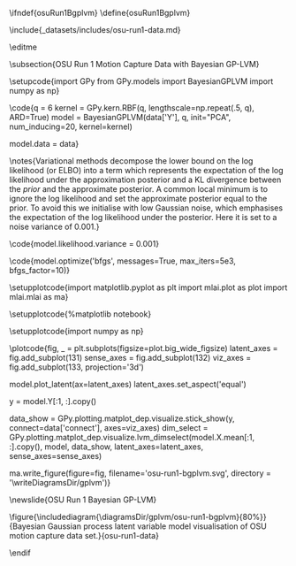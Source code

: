 \ifndef{osuRun1Bgplvm}
\define{osuRun1Bgplvm}

\include{_datasets/includes/osu-run1-data.md}

\editme

\subsection{OSU Run 1 Motion Capture Data with Bayesian GP-LVM}

\setupcode{import GPy
from GPy.models import BayesianGPLVM
import numpy as np}


\code{q = 6
kernel = GPy.kern.RBF(q, lengthscale=np.repeat(.5, q), ARD=True)
model = BayesianGPLVM(data['Y'], q,
                      init="PCA",
                      num_inducing=20, kernel=kernel)

model.data = data}

\notes{Variational methods decompose the lower bound on the log likelihood (or ELBO) into a term which represents the expectation of the log likelihood under the approximation posterior and a KL divergence between the *prior* and the approximate posterior. A common local minimum is to ignore the log likelihood and set the approximate posterior equal to the prior. To avoid this we initialise with low Gaussian noise, which emphasises the expectation of the log likelihood under the posterior. Here it is set to a noise variance of 0.001.}

\code{model.likelihood.variance = 0.001}

\code{model.optimize('bfgs', messages=True, max_iters=5e3, bfgs_factor=10)}

\setupplotcode{import matplotlib.pyplot as plt
import mlai.plot as plot
import mlai.mlai as ma}

\setupplotcode{%matplotlib notebook}

\setupplotcode{import numpy as np}

\plotcode{fig, _ = plt.subplots(figsize=plot.big_wide_figsize)
latent_axes = fig.add_subplot(131)
sense_axes = fig.add_subplot(132)
viz_axes = fig.add_subplot(133, projection='3d')

model.plot_latent(ax=latent_axes)
latent_axes.set_aspect('equal')

y = model.Y[:1, :].copy()

data_show = GPy.plotting.matplot_dep.visualize.stick_show(y, connect=data['connect'], axes=viz_axes)
dim_select = GPy.plotting.matplot_dep.visualize.lvm_dimselect(model.X.mean[:1, :].copy(), 
                                                              model, 
							      data_show, 
							      latent_axes=latent_axes, 
							      sense_axes=sense_axes)

ma.write_figure(figure=fig,
                filename='osu-run1-bgplvm.svg', 
		directory = '\writeDiagramsDir/gplvm')}


\newslide{OSU Run 1 Bayesian GP-LVM}

\figure{\includediagram{\diagramsDir/gplvm/osu-run1-bgplvm}{80%}}{Bayesian Gaussian process latent variable model visualisation of OSU motion capture data set.}{osu-run1-data}


\endif
